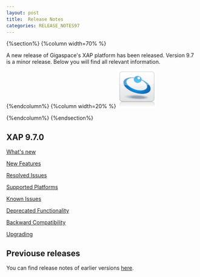 ```yaml
---
layout: post
title:  Release Notes
categories: RELEASE_NOTES97
---
```




{%section%}
{%column width=70% %}


A new release of Gigaspace's XAP platform has been released. Version 9.7 is a minor release. Below you will find all relevant information.

{%endcolumn%}
{%column width=20% %}
<img src="/attachment_files/gs/gs.png" width="100" height="100">

{%endcolumn%}
{%endsection%}



## XAP 9.7.0

[What's new](./whats-new.html)

[New Features](./new-features.html)

[Resolved Issues](./fixed-issues.html)

[Supported Platforms](./fixed-issues.html)

[Known Issues](./known-issues.html)

[Deprecated Functionality](./deprecation.html)

[Backward Compatibility](./backward-compatibility.html)

[Upgrading](./upgrading.html)


## Previouse releases

You can find release notes of earlier versions [here](http://wiki.gigaspaces.com/wiki/display/RN/GigaSpaces+Release+Notes).

